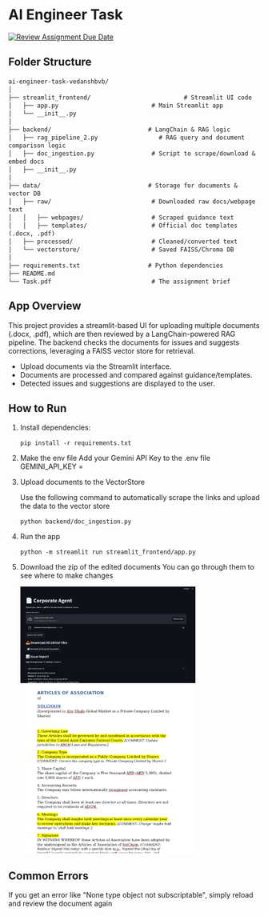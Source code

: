 # AI Engineer Task

[![Review Assignment Due Date](https://classroom.github.com/assets/deadline-readme-button-22041afd0340ce965d47ae6ef1cefeee28c7c493a6346c4f15d667ab976d596c.svg)](https://classroom.github.com/a/vgbm4cZ0)

## Folder Structure

```
ai-engineer-task-vedanshbvb/
│
├── streamlit_frontend/                          # Streamlit UI code
│   ├── app.py                          # Main Streamlit app
│   └── __init__.py
│
├── backend/                           # LangChain & RAG logic
│   ├── rag_pipeline_2.py                 # RAG query and document comparison logic
│   ├── doc_ingestion.py                # Script to scrape/download & embed docs
│   ├── __init__.py
│
├── data/                              # Storage for documents & vector DB
│   ├── raw/                            # Downloaded raw docs/webpage text
│   │   ├── webpages/                   # Scraped guidance text
│   │   ├── templates/                  # Official doc templates (.docx, .pdf)
│   ├── processed/                      # Cleaned/converted text
│   └── vectorstore/                    # Saved FAISS/Chroma DB
│
├── requirements.txt                   # Python dependencies
├── README.md
└── Task.pdf                            # The assignment brief
```

## App Overview

This project provides a streamlit-based UI for uploading multiple documents (.docx, .pdf), which are then reviewed by a LangChain-powered RAG pipeline. The backend checks the documents for issues and suggests corrections, leveraging a FAISS vector store for retrieval.

- Upload documents via the Streamlit interface.
- Documents are processed and compared against guidance/templates.
- Detected issues and suggestions are displayed to the user.

## How to Run

1. Install dependencies:
   ```
   pip install -r requirements.txt
   ```
2. Make the env file
   Add your Gemini API Key to the .env file
   GEMINI_API_KEY =

3. Upload documents to the VectorStore

   Use the following command to automatically scrape the links and upload the data to the vector store
    ```
    python backend/doc_ingestion.py 
    ```

4. Run the app

    ```
    python -m streamlit run streamlit_frontend/app.py
    ```

5. Download the zip of the edited documents
   You can go through them to see where to make changes

   <img src="./media/interface.png" alt="App Preview" width="350" />
   <img src="./media/edited_document.png" alt="App Preview" width="350" />



## Common Errors
If you get an error like "None type object not subscriptable", simply reload and review the document again  
